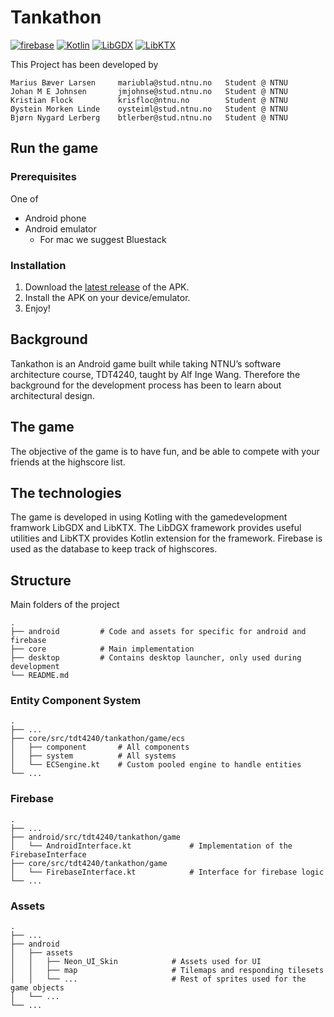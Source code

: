# Tankathon
[![firebase](https://img.shields.io/badge/firebase-%23039BE5.svg?&styleflat&logo=firebase)](https://firebase.google.com/)
[![Kotlin](https://img.shields.io/badge/kotlin-1.4.31-red.svg)](http://kotlinlang.org/)
[![LibGDX](https://img.shields.io/badge/libgdx-1.9.14-green.svg)](https://libgdx.badlogicgames.com/)
[![LibKTX](https://img.shields.io/badge/libktx-1.9.14--b1-blue.svg)](https://libktx.github.io/)

This Project has been developed by
```
Marius Bæver Larsen     mariubla@stud.ntnu.no   Student @ NTNU
Johan M E Johnsen       jmjohnse@stud.ntnu.no   Student @ NTNU
Kristian Flock          krisfloc@ntnu.no        Student @ NTNU
Øystein Morken Linde    oysteiml@stud.ntnu.no   Student @ NTNU
Bjørn Nygard Lerberg    btlerber@stud.ntnu.no   Student @ NTNU 
```

## Run the game
### Prerequisites
One of
- Android phone
- Android emulator
  - For mac we suggest Bluestack

### Installation
1. Download the [latest release](https://github.com/mariusblarsen/TDT4240-tankathon/releases/latest) of the APK.
2. Install the APK on your device/emulator.
3. Enjoy!


## Background
Tankathon is an Android game built while taking NTNU’s software architecture course, TDT4240, taught by Alf Inge Wang. Therefore the background for the  development process has been to learn about architectural design.

## The game
The objective of the game is to have fun, and be able to compete with your friends at the highscore list.   

## The technologies
The game is developed in using Kotling with the gamedevelopment framwork LibGDX and LibKTX. The LibDGX framework provides useful utilities and LibKTX provides Kotlin extension for the framework. Firebase is used as the database to keep track of highscores. 


## Structure
Main folders of the project

    .
    ├── android         # Code and assets for specific for android and firebase
    ├── core            # Main implementation
    ├── desktop         # Contains desktop launcher, only used during development
    └── README.md

### Entity Component System
    .
    ├── ...
    ├── core/src/tdt4240/tankathon/game/ecs
    │   ├── component       # All components
    │   ├── system          # All systems
    │   └── ECSengine.kt    # Custom pooled engine to handle entities
    └── ...

### Firebase
    .
    ├── ...
    ├── android/src/tdt4240/tankathon/game
    │   └── AndroidInterface.kt             # Implementation of the FirebaseInterface
    ├── core/src/tdt4240/tankathon/game
    │   └── FirebaseInterface.kt            # Interface for firebase logic
    └── ...

### Assets
    .
    ├── ...
    ├── android
    │   ├── assets
    │   │   ├── Neon_UI_Skin            # Assets used for UI
    │   │   ├── map                     # Tilemaps and responding tilesets
    │   │   └── ...                     # Rest of sprites used for the game objects
    │   └── ...
    └── ...




